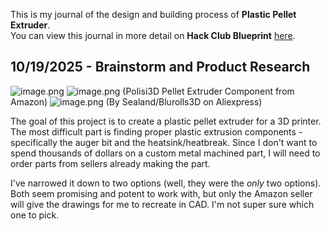 <!--
  ===================    !!READ THIS NOTICE!!   ====================
  DO NOT edit this file manually. Your changes WILL BE OVERWRITTEN!
  This journal is auto generated and updated by Hack Club Blueprint.
  To edit this file, please edit your journal entries on Blueprint.
  ==================================================================
-->

This is my journal of the design and building process of **Plastic Pellet Extruder**.  
You can view this journal in more detail on **Hack Club Blueprint** [here](https://blueprint.hackclub.com/projects/169).


## 10/19/2025 - Brainstorm and Product Research  

![image.png](https://blueprint.hackclub.com/user-attachments/blobs/proxy/eyJfcmFpbHMiOnsiZGF0YSI6MzQ3NywicHVyIjoiYmxvYl9pZCJ9fQ==--8a7cb5f44f19ad4b6d2ab7ca4d1f9dedc2bb01a2/image.png)
![image.png](https://blueprint.hackclub.com/user-attachments/blobs/proxy/eyJfcmFpbHMiOnsiZGF0YSI6MzQ3OCwicHVyIjoiYmxvYl9pZCJ9fQ==--6165f82d18fbc98787ba1384745a76441b287724/image.png)
(Polisi3D Pellet Extruder Component from Amazon)
![image.png](https://blueprint.hackclub.com/user-attachments/blobs/proxy/eyJfcmFpbHMiOnsiZGF0YSI6MzQ3OSwicHVyIjoiYmxvYl9pZCJ9fQ==--57070f911048ad488033746067112c955b145f9c/image.png)
(By Sealand/Blurolls3D on Aliexpress)

The goal of this project is to create a plastic pellet extruder for a 3D printer. The most difficult part is finding proper plastic extrusion components - specifically the auger bit and the heatsink/heatbreak. Since I don't want to spend thousands of dollars on a custom metal machined part, I will need to order parts from sellers already making the part.

I've narrowed it down to two options (well, they were the _only_ two options). Both seem promising and potent to work with, but only the Amazon seller will give the drawings for me to recreate in CAD.
I'm not super sure which one to pick.


  

